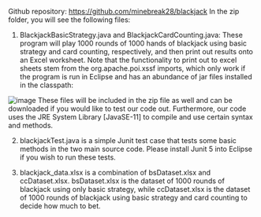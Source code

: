 Github repository: https://github.com/minebreak28/blackjack
In the zip folder, you will see the following files:


1.	BlackjackBasicStrategy.java and BlackjackCardCounting.java: These program will play 1000 rounds of 1000 hands of blackjack using basic strategy and card counting, respectively, and then print out results onto an Excel worksheet. Note that the functionality to print out to excel sheets stem from the org.apache.poi.xssf imports, which only work if the program is run in Eclipse and has an abundance of jar files installed in the classpath:

![image](https://user-images.githubusercontent.com/78050276/234165251-94070c53-350b-42a2-b3a5-c369fcae48a9.png)
These files will be included in the zip file as well and can be downloaded if you would like to test our code out. Furthermore, our code uses the JRE System Library [JavaSE-11] to compile and use certain syntax and methods.


2.	blackjackTest.java is a simple Junit test case that tests some basic methods in the two main source code. Please install Junit 5 into Eclipse if you wish to run these tests.


4.	blackjack_data.xlsx is a combination of bsDataset.xlsx and ccDataset.xlsx. bsDataset.xlsx is the dataset of 1000 rounds of blackjack using only basic strategy, while ccDataset.xlsx is the dataset of 1000 rounds of blackjack using basic strategy and card counting to decide how much to bet.

